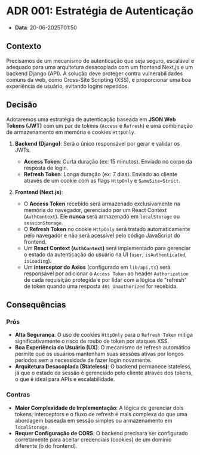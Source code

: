 # ADR 001: Estratégia de Autenticação

- **Data**: 20-06-2025T01:50

## Contexto

Precisamos de um mecanismo de autenticação que seja seguro, escalável e adequado para uma arquitetura desacoplada com um frontend Next.js e um backend Django (API). A solução deve proteger contra vulnerabilidades comuns da web, como Cross-Site Scripting (XSS), e proporcionar uma boa experiência de usuário, evitando logins repetidos.

## Decisão

Adotaremos uma estratégia de autenticação baseada em **JSON Web Tokens (JWT)** com um par de tokens (`Access` e `Refresh`) e uma combinação de armazenamento em memória e cookies `HttpOnly`.

1.  **Backend (Django)**: Será o único responsável por gerar e validar os JWTs.
    -   **Access Token**: Curta duração (ex: 15 minutos). Enviado no corpo da resposta de login.
    -   **Refresh Token**: Longa duração (ex: 7 dias). Enviado ao cliente através de um cookie com as flags `HttpOnly` e `SameSite=Strict`.

2.  **Frontend (Next.js)**:
    -   O **Access Token** recebido será armazenado exclusivamente na memória do navegador, gerenciado por um React Context (`AuthContext`). Ele **nunca** será armazenado em `localStorage` ou `sessionStorage`.
    -   O **Refresh Token** no cookie `HttpOnly` será tratado automaticamente pelo navegador e não será acessível pelo código JavaScript do frontend.
    -   Um **React Context (`AuthContext`)** será implementado para gerenciar o estado da autenticação do usuário na UI (`user`, `isAuthenticated`, `isLoading`).
    -   Um **interceptor do Axios** (configurado em `lib/api.ts`) será responsável por adicionar o `Access Token` ao header `Authorization` de cada requisição protegida e por lidar com a lógica de "refresh" de token quando uma resposta `401 Unauthorized` for recebida.

## Consequências

### Prós
- **Alta Segurança**: O uso de cookies `HttpOnly` para o `Refresh Token` mitiga significativamente o risco de roubo de token por ataques XSS.
- **Boa Experiência do Usuário (UX)**: O mecanismo de refresh automático permite que os usuários mantenham suas sessões ativas por longos períodos sem a necessidade de fazer login novamente.
- **Arquitetura Desacoplada (Stateless)**: O backend permanece stateless, já que o estado da sessão é gerenciado pelo cliente através dos tokens, o que é ideal para APIs e escalabilidade.

### Contras
- **Maior Complexidade de Implementação**: A lógica de gerenciar dois tokens, interceptors e o fluxo de refresh é mais complexa do que uma abordagem baseada em sessão simples ou armazenamento em `localStorage`.
- **Requer Configuração de CORS**: O backend precisará ser configurado corretamente para aceitar credenciais (cookies) de um domínio diferente (o do frontend).
